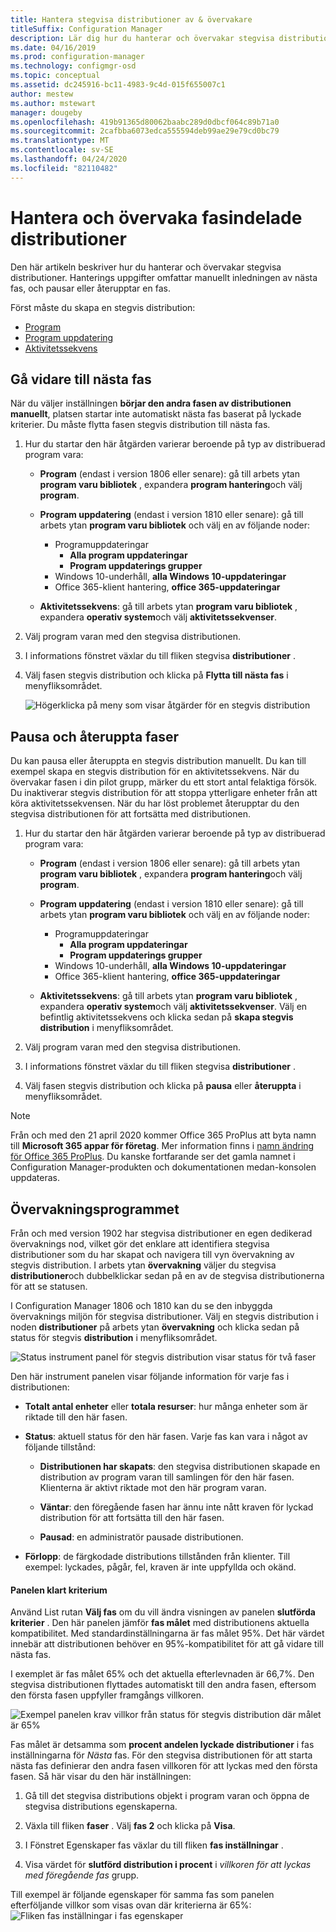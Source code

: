 ```yaml
---
title: Hantera stegvisa distributioner av & övervakare
titleSuffix: Configuration Manager
description: Lär dig hur du hanterar och övervakar stegvisa distributioner för program vara i Configuration Manager.
ms.date: 04/16/2019
ms.prod: configuration-manager
ms.technology: configmgr-osd
ms.topic: conceptual
ms.assetid: dc245916-bc11-4983-9c4d-015f655007c1
author: mestew
ms.author: mstewart
manager: dougeby
ms.openlocfilehash: 419b91365d80062baabc289d0dbcf064c89b71a0
ms.sourcegitcommit: 2cafbba6073edca555594deb99ae29e79cd0bc79
ms.translationtype: MT
ms.contentlocale: sv-SE
ms.lasthandoff: 04/24/2020
ms.locfileid: "82110482"
---
```

# <a name="manage-and-monitor-phased-deployments"></a>Hantera och övervaka fasindelade distributioner

Den här artikeln beskriver hur du hanterar och övervakar stegvisa distributioner. Hanterings uppgifter omfattar manuellt inledningen av nästa fas, och pausar eller återupptar en fas. 

Först måste du skapa en stegvis distribution: 
- [Program](create-phased-deployment-for-task-sequence.md?toc=/sccm/apps/toc.json&bc=/sccm/apps/breadcrumb/toc.json)  
- [Program uppdatering](create-phased-deployment-for-task-sequence.md?toc=/sccm/sum/toc.json&bc=/sccm/sum/breadcrumb/toc.json)  
- [Aktivitetssekvens](create-phased-deployment-for-task-sequence.md)  



## <a name="move-to-the-next-phase"></a><a name="bkmk_move"></a>Gå vidare till nästa fas

När du väljer inställningen **börjar den andra fasen av distributionen manuellt**, platsen startar inte automatiskt nästa fas baserat på lyckade kriterier. Du måste flytta fasen stegvis distribution till nästa fas.  

1. Hur du startar den här åtgärden varierar beroende på typ av distribuerad program vara:  

    - **Program** (endast i version 1806 eller senare): gå till arbets ytan **program varu bibliotek** , expandera **program hantering**och välj **program**.   

    - **Program uppdatering** (endast i version 1810 eller senare): gå till arbets ytan **program varu bibliotek** och välj en av följande noder:    
        - Programuppdateringar  
            - **Alla program uppdateringar**  
            - **Program uppdaterings grupper**   
        - Windows 10-underhåll, **alla Windows 10-uppdateringar**  
        - Office 365-klient hantering, **office 365-uppdateringar**  

    - **Aktivitetssekvens**: gå till arbets ytan **program varu bibliotek** , expandera **operativ system**och välj **aktivitetssekvenser**.   

2. Välj program varan med den stegvisa distributionen.  

3. I informations fönstret växlar du till fliken stegvisa **distributioner** .  

4. Välj fasen stegvis distribution och klicka på **Flytta till nästa fas** i menyfliksområdet.  

    ![Högerklicka på meny som visar åtgärder för en stegvis distribution](media/Suspend-phased-deployment.PNG)



## <a name="suspend-and-resume-phases"></a><a name="bkmk_suspend"></a>Pausa och återuppta faser 

Du kan pausa eller återuppta en stegvis distribution manuellt. Du kan till exempel skapa en stegvis distribution för en aktivitetssekvens. När du övervakar fasen i din pilot grupp, märker du ett stort antal felaktiga försök. Du inaktiverar stegvis distribution för att stoppa ytterligare enheter från att köra aktivitetssekvensen. När du har löst problemet återupptar du den stegvisa distributionen för att fortsätta med distributionen. 

1. Hur du startar den här åtgärden varierar beroende på typ av distribuerad program vara:  

    - **Program** (endast i version 1806 eller senare): gå till arbets ytan **program varu bibliotek** , expandera **program hantering**och välj **program**.   

    - **Program uppdatering** (endast i version 1810 eller senare): gå till arbets ytan **program varu bibliotek** och välj en av följande noder:    
        - Programuppdateringar  
            - **Alla program uppdateringar**  
            - **Program uppdaterings grupper**   
        - Windows 10-underhåll, **alla Windows 10-uppdateringar**  
        - Office 365-klient hantering, **office 365-uppdateringar**  

    - **Aktivitetssekvens**: gå till arbets ytan **program varu bibliotek** , expandera **operativ system**och välj **aktivitetssekvenser**. Välj en befintlig aktivitetssekvens och klicka sedan på **skapa stegvis distribution** i menyfliksområdet.  

2. Välj program varan med den stegvisa distributionen.  

3. I informations fönstret växlar du till fliken stegvisa **distributioner** .  

4. Välj fasen stegvis distribution och klicka på **pausa** eller **återuppta** i menyfliksområdet. 

> [!NOTE]
> Från och med den 21 april 2020 kommer Office 365 ProPlus att byta namn till **Microsoft 365 appar för företag**. Mer information finns i [namn ändring för Office 365 ProPlus](https://docs.microsoft.com/deployoffice/name-change). Du kanske fortfarande ser det gamla namnet i Configuration Manager-produkten och dokumentationen medan-konsolen uppdateras. 

<!-- Removed for 1806, need to clarify behavior with engineering
When you suspend a phased deployment, it sets the available and deadline times on the active deployments to a future time. When you resume, it generates a new schedule based on when you resume the phased deployment. The new schedule helps to avoid problems if you resume after the original deadline. For example, the initial schedule has the required deadline seven days after the deployment is available. You suspend it on the second day. If you aren't ready to resume it until day eight, you don't want the deployment to be immediately past the deadline. So it generates a new deadline starting from when you resume the phased deployment on day eight. 
-->


## <a name="monitor"></a><a name="bkmk_monitor"></a>Övervakningsprogrammet
<!--1358577-->
Från och med version 1902 har stegvisa distributioner en egen dedikerad övervaknings nod, vilket gör det enklare att identifiera stegvisa distributioner som du har skapat och navigera till vyn övervakning av stegvis distribution. I arbets ytan **övervakning** väljer du stegvisa **distributioner**och dubbelklickar sedan på en av de stegvisa distributionerna för att se statusen. <!--3555949-->

I Configuration Manager 1806 och 1810 kan du se den inbyggda övervaknings miljön för stegvisa distributioner. Välj en stegvis distribution i noden **distributioner** på arbets ytan **övervakning** och klicka sedan på status för stegvis **distribution** i menyfliksområdet.

![Status instrument panel för stegvis distribution visar status för två faser](media/1358577-phased-deployment-status.png)

Den här instrument panelen visar följande information för varje fas i distributionen:  

- **Totalt antal enheter** eller **totala resurser**: hur många enheter som är riktade till den här fasen.  

- **Status**: aktuell status för den här fasen. Varje fas kan vara i något av följande tillstånd:  

    - **Distributionen har skapats**: den stegvisa distributionen skapade en distribution av program varan till samlingen för den här fasen. Klienterna är aktivt riktade mot den här program varan.  

    - **Väntar**: den föregående fasen har ännu inte nått kraven för lyckad distribution för att fortsätta till den här fasen.  

    - **Pausad**: en administratör pausade distributionen.  

- **Förlopp**: de färgkodade distributions tillstånden från klienter. Till exempel: lyckades, pågår, fel, kraven är inte uppfyllda och okänd. 

#### <a name="success-criteria-tile"></a>Panelen klart kriterium

Använd List rutan **Välj fas** om du vill ändra visningen av panelen **slutförda kriterier** . Den här panelen jämför **fas målet** med distributionens aktuella kompatibilitet. Med standardinställningarna är fas målet 95%. Det här värdet innebär att distributionen behöver en 95%-kompatibilitet för att gå vidare till nästa fas.

I exemplet är fas målet 65% och det aktuella efterlevnaden är 66,7%. Den stegvisa distributionen flyttades automatiskt till den andra fasen, eftersom den första fasen uppfyller framgångs villkoren.  

   ![Exempel panelen krav villkor från status för stegvis distribution där målet är 65%](media/pod-status-success-criteria-tile.png)

Fas målet är detsamma som **procent andelen lyckade distributioner** i fas inställningarna för *Nästa* fas. För den stegvisa distributionen för att starta nästa fas definierar den andra fasen villkoren för att lyckas med den första fasen. Så här visar du den här inställningen: 

1. Gå till det stegvisa distributions objekt i program varan och öppna de stegvisa distributions egenskaperna.  

2. Växla till fliken **faser** . Välj **fas 2** och klicka på **Visa**.  

3. I Fönstret Egenskaper fas växlar du till fliken **fas inställningar** .  

4. Visa värdet för **slutförd distribution i procent** i *villkoren för att lyckas med föregående fas* grupp.  

Till exempel är följande egenskaper för samma fas som panelen efterföljande villkor som visas ovan där kriterierna är 65%:  
![Fliken fas inställningar i fas egenskaper](media/phase-properties-phase-settings.png)


